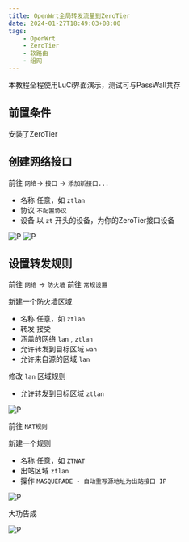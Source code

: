 ```yaml
---
title: OpenWrt全局转发流量到ZeroTier
date: 2024-01-27T18:49:03+08:00
tags:
    - OpenWrt
    - ZeroTier
    - 软路由
    - 组网
---
```

本教程全程使用LuCi界面演示，测试可与PassWall共存

## 前置条件

安装了ZeroTier

## 创建网络接口

前往 `网络`-> `接口` -> `添加新接口...`

- 名称 任意，如 `ztlan`
- 协议 `不配置协议`
- 设备 以 `zt` 开头的设备，为你的ZeroTier接口设备

![P](https://apac-cloudflare-r2-img.1l1.icu/2024/05/02/66328ec27ab53.webp)
![P](https://apac-cloudflare-r2-img.1l1.icu/2024/05/02/66328ec0af6d7.webp)

## 设置转发规则

前往 `网络` -> `防火墙`
前往 `常规设置`

新建一个防火墙区域

- 名称 任意，如 `ztlan`
- 转发 接受
- 涵盖的网络 `lan` , `ztlan`
- 允许转发到目标区域 `wan`
- 允许来自源的区域 `lan`

修改 `lan` 区域规则

- 允许转发到目标区域 `ztlan`

![P](https://apac-cloudflare-r2-img.1l1.icu/2024/05/02/66328ec0c731a.webp)

前往 `NAT规则`

新建一个规则

- 名称 任意，如 `ZTNAT`
- 出站区域 `ztlan`
- 操作 `MASQUERADE - 自动重写源地址为出站接口 IP`

![P](https://apac-cloudflare-r2-img.1l1.icu/2024/05/02/66328ebc9967b.webp)

大功告成

![P](https://apac-cloudflare-r2-img.1l1.icu/2024/05/02/66328ec0235fa.webp)
